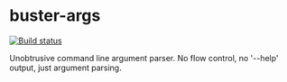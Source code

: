 # buster-args #

[![Build status](https://secure.travis-ci.org/busterjs/buster-args.png?branch=master)](http://travis-ci.org/busterjs/buster-args)

Unobtrusive command line argument parser. No flow control, no '--help'
output, just argument parsing.
